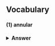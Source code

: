## Vocabulary

#### (1) annular

<details><summary><b>Answer</b></summary>

**Definition**
of, relating to, or forming a ring

**Usage**

- What happens on June 10, 20121 will be an annular solar eclipse
- an annular skin lesion
</details>
